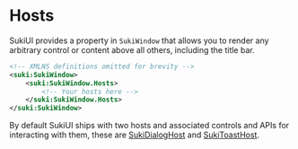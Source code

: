 # Hosts

SukiUI provides a property in `SukiWindow` that allows you to render any arbitrary control or content above all others, including the title bar.

```xml
<!-- XMLNS definitions omitted for brevity -->
<suki:SukiWindow>
	<suki:SukiWindow.Hosts>
		<!-- Your hosts here -->
	</suki:SukiWindow.Hosts>
</suki:SukiWindow>
```

By default SukiUI ships with two hosts and associated controls and APIs for interacting with them, these are [SukiDialogHost](./dialog) and [SukiToastHost](./toast).